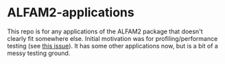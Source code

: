 # ALFAM2-applications
This repo is for any applications of the ALFAM2 package that doesn't clearly fit somewhere else.
Initial motivation was for profiling/performance testing (see [this issue](https://github.com/sashahafner/ALFAM2/issues/41)).
It has some other applications now, but is a bit of a messy testing ground.
